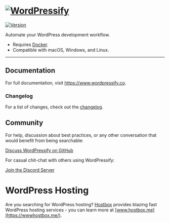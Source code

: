 # [![WordPressify](https://wordpressify.s3-eu-west-1.amazonaws.com/img/wordpressify-repository-logo.svg#3)](https://www.wordpressify.co/)

[![Version](https://img.shields.io/github/package-json/v/luangjokaj/wordpressify)](https://www.wordpressify.co/)

Automate your WordPress development workflow.

- Requires [Docker](https://www.docker.com/).
- Compatible with macOS, Windows, and Linux.

---

## Documentation

For full documentation, visit https://www.wordpressify.co.

### Changelog

For a list of changes, check out the [changelog](CHANGELOG.md).

## Community

For help, discussion about best practices, or any other conversation that would benefit from being searchable:

[Discuss WordPressify on GitHub](https://github.com/luangjokaj/wordpressify/discussions)

For casual chit-chat with others using WordPressify:

[Join the Discord Server](https://discord.com/invite/uQFdMddMZw)

# WordPress Hosting

Are you searching for WordPress hosting? [Hostbox](https://www.hostbox.me/) provides blazing fast WordPress hosting services - you can learn more at [www.hostbox.me](https://wwwhostbox.me/).
